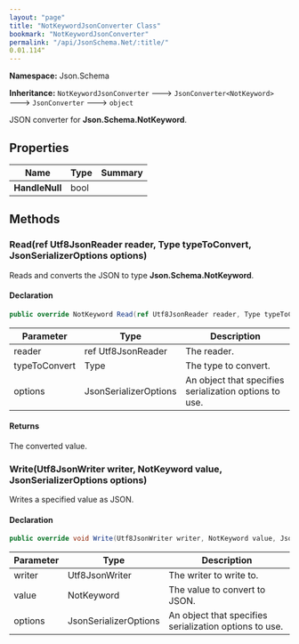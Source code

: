 ```yaml
---
layout: "page"
title: "NotKeywordJsonConverter Class"
bookmark: "NotKeywordJsonConverter"
permalink: "/api/JsonSchema.Net/:title/"
0.01.114"
---
```

**Namespace:** Json.Schema

**Inheritance:**
`NotKeywordJsonConverter`
 🡒 
`JsonConverter<NotKeyword>`
 🡒 
`JsonConverter`
 🡒 
`object`

JSON converter for **Json.Schema.NotKeyword**.

## Properties

| Name | Type | Summary |
|---|---|---|
| **HandleNull** | bool |  |

## Methods

### Read(ref Utf8JsonReader reader, Type typeToConvert, JsonSerializerOptions options)

Reads and converts the JSON to type **Json.Schema.NotKeyword**.

#### Declaration

```c#
public override NotKeyword Read(ref Utf8JsonReader reader, Type typeToConvert, JsonSerializerOptions options)
```

| Parameter | Type | Description |
|---|---|---|
| reader | ref Utf8JsonReader | The reader. |
| typeToConvert | Type | The type to convert. |
| options | JsonSerializerOptions | An object that specifies serialization options to use. |


#### Returns

The converted value.

### Write(Utf8JsonWriter writer, NotKeyword value, JsonSerializerOptions options)

Writes a specified value as JSON.

#### Declaration

```c#
public override void Write(Utf8JsonWriter writer, NotKeyword value, JsonSerializerOptions options)
```

| Parameter | Type | Description |
|---|---|---|
| writer | Utf8JsonWriter | The writer to write to. |
| value | NotKeyword | The value to convert to JSON. |
| options | JsonSerializerOptions | An object that specifies serialization options to use. |


